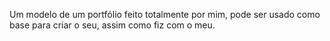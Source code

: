 Um modelo de um portfólio feito totalmente por mim, pode ser usado como base para criar o seu, assim como fiz com o meu.
